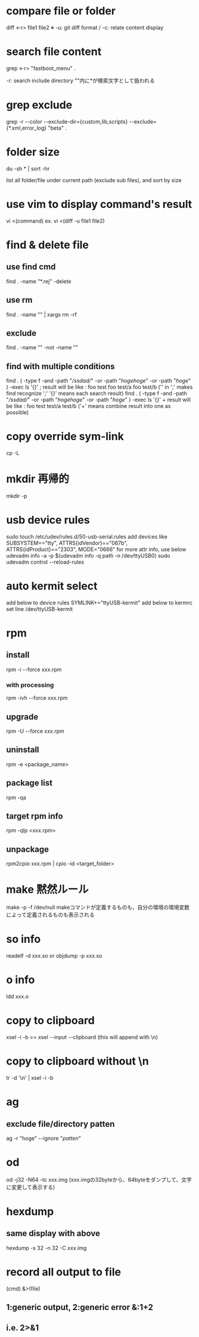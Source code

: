 # compare file or folder
diff <-r> file1 file2
※ -u: git diff format / -c: relate content display

# search file content
grep <-r> "fastboot_menu" .

-r: search include directory
""内に*が検索文字として扱われる

# grep exclude
grep -r --color --exclude-dir={custom,lib,scripts} --exclude={*.xml,error_log} "beta" .

# folder size
du -sh * | sort -hr

list all folder/file under current path (exclude sub files), and sort by size

# use vim to display command's result
vi <(command)
ex. vi <(diff -u file1 file2)

# find & delete file
## use find cmd
find . -name "*.rej" -delete
## use rm
find . -name "<name>" | xargs rm -rf
## exclude
find . -name "<name>" -not -name "<exclusion>"
## find with multiple conditions
find . \( -type f -and -path "*/ssdad/*" -or -path "*hogehoge*" -or -path "*hoge*" \) -exec ls '{}' \;
    result will be like :
        foo test
        foo test/a
        foo test/b
    ('\' in '\;' makes find recognize ';'  '{}' means each search result)
find . \( -type f -and -path "*/ssdad/*" -or -path "*hogehoge*" -or -path "*hoge*" \) -exec ls '{}' +
    result will be like :
        foo test test/a test/b
    ('+' means combine result into one as possible)


# copy override sym-link
cp -L

# mkdir 再帰的
mkdir -p

# usb device rules
sudo touch /etc/udev/rules.d/50-usb-serial.rules
add devices
    like SUBSYSTEM=="tty", ATTRS{idVendor}=="067b", ATTRS{idProduct}=="2303", MODE="0666"
    for more attr info, use below
        udevadm info -a -p $(udevadm info -q path -n /dev/ttyUSB0)
sudo udevadm control --reload-rules

# auto kermit select
add below to device rules
    SYMLINK+="ttyUSB-kermit"
add below to kermrc
    set line /dev/ttyUSB-kermit

# rpm
## install
rpm -i --force xxx.rpm
### with processing
rpm -ivh --force xxx.rpm
## upgrade
rpm -U --force xxx.rpm
## uninstall
rpm -e <package_name>
## package list
rpm -qa
## target rpm info
rpm -qlp <xxx.rpm>
## unpackage
rpm2cpio xxx.rpm | cpio -id <target_folder>

# make 黙然ルール
make -p -f /dev/null
makeコマンドが定義するものも，自分の環境の環境変数によって定義されるものも表示される

# so info
readelf -d xxx.so
or
objdump -p xxx.so

# o info
ldd xxx.o

# copy to clipboard
xsel -i -b
== xsel --input --clipboard
(this will append with \n)

# copy to clipboard without \n
tr -d '\n' | xsel -i -b

# ag
## exclude file/directory patten
ag -r "hoge" --ignore "*patten*"

# od
od -j32 -N64 -tc xxx.img
(xxx.imgの32byteから、64byteをダンプして、文字に変更して表示する)

# hexdump
## same display with above
hexdump -s 32 -n 32 -C xxx.img

# record all output to file
(cmd) &>(file)
## 1:generic output, 2:generic error &:1+2
## i.e. 2>&1
